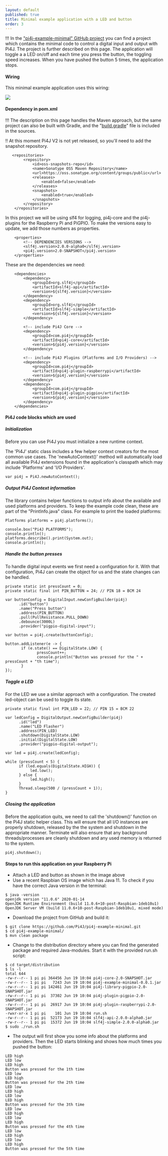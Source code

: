 ```yaml
---
layout: default
published: true
title: Minimal example application with a LED and button
order: 3
---
```


!!! In the ["pi4j-example-minimal" GitHub project](https://github.com/Pi4J/pi4j-example-minimal) you can find a project which contains the minimal code to control a digital input and output with Pi4J. The project is further described on this page. The application will toggle a a LED on/off and each time you press the button, the toggling speed increases. When you have pushed the button 5 times, the application stops.

#### Wiring

This minimal example application uses this wiring:

![](/assets/getting-started/minimal/led-button_bb.png)

#### Dependency in pom.xml

!!! The description on this page handles the Maven approach, but the same project can also be built with Gradle, and the "[build.gradle](https://github.com/Pi4J/pi4j-example-minimal/blob/master/build.gradle)" file is included in the sources.

!! At this moment Pi4J V2 is not yet released, so you'll need to add the snapshot repository.

```
   <repositories>
        <repository>
            <id>oss-snapshots-repo</id>
            <name>Sonatype OSS Maven Repository</name>
            <url>https://oss.sonatype.org/content/groups/public</url>
            <releases>
                <enabled>false</enabled>
            </releases>
            <snapshots>
                <enabled>true</enabled>
            </snapshots>
        </repository>
    </repositories>
``` 

In this project we will be using slf4 for logging, pi4j-core and the pi4j-plugins for the Raspberry Pi and PiGPIO. To make the versions easy to update, we add those numbers as properties. 

``` 
    <properties>
        <!-- DEPENDENCIES VERSIONS -->
        <slf4j.version>2.0.0-alpha0</slf4j.version>
        <pi4j.version>2.0-SNAPSHOT</pi4j.version>
    </properties>
``` 
  
These are the dependencies we need:

``` 
    <dependencies>
        <dependency>
            <groupId>org.slf4j</groupId>
            <artifactId>slf4j-api</artifactId>
            <version>${slf4j.version}</version>
        </dependency>
        <dependency>
            <groupId>org.slf4j</groupId>
            <artifactId>slf4j-simple</artifactId>
            <version>${slf4j.version}</version>
        </dependency>

        <!-- include Pi4J Core -->
        <dependency>
            <groupId>com.pi4j</groupId>
            <artifactId>pi4j-core</artifactId>
            <version>${pi4j.version}</version>
        </dependency>

        <!-- include Pi4J Plugins (Platforms and I/O Providers) -->
        <dependency>
            <groupId>com.pi4j</groupId>
            <artifactId>pi4j-plugin-raspberrypi</artifactId>
            <version>${pi4j.version}</version>
        </dependency>
        <dependency>
            <groupId>com.pi4j</groupId>
            <artifactId>pi4j-plugin-pigpio</artifactId>
            <version>${pi4j.version}</version>
        </dependency>
    </dependencies>
``` 

#### Pi4J code blocks which are used

##### Initialization

Before you can use Pi4J you must initialize a new runtime context.

The 'Pi4J' static class includes a few helper context creators for the most common use cases.  The 'newAutoContext()' method will automatically load all available Pi4J extensions found in the application's classpath which may include 'Platforms' and 'I/O Providers'.
        
```
var pi4j = Pi4J.newAutoContext();
```

##### Output Pi4J Context information

The library contains helper functions to output info about the available and used platforms and providers. To keep the example code clean, these are part of the "PrintInfo.java" class. For example to print the loaded platforms:

```
Platforms platforms = pi4j.platforms();

console.box("Pi4J PLATFORMS");
console.println();
platforms.describe().print(System.out);
console.println();
```

##### Handle the button presses

To handle digital input events we first need a configuration for it. With that configuration, Pi4J can create the object for us and the state changes can be handled.

```
private static int pressCount = 0;
private static final int PIN_BUTTON = 24; // PIN 18 = BCM 24

var buttonConfig = DigitalInput.newConfigBuilder(pi4j)
      .id("button")
      .name("Press button")
      .address(PIN_BUTTON)
      .pull(PullResistance.PULL_DOWN)
      .debounce(3000L)
      .provider("pigpio-digital-input");
      
var button = pi4j.create(buttonConfig);

button.addListener(e -> {
       if (e.state() == DigitalState.LOW) {
              pressCount++;
              console.println("Button was pressed for the " + pressCount + "th time");
       }
});
```

##### Toggle a LED

For the LED we use a similar approach with a configuration. The created led-object can be used to toggle its state.

```
private static final int PIN_LED = 22; // PIN 15 = BCM 22

var ledConfig = DigitalOutput.newConfigBuilder(pi4j)
      .id("led")
      .name("LED Flasher")
      .address(PIN_LED)
      .shutdown(DigitalState.LOW)
      .initial(DigitalState.LOW)
      .provider("pigpio-digital-output");
      
var led = pi4j.create(ledConfig);

while (pressCount < 5) {
      if (led.equals(DigitalState.HIGH)) {
           led.low();
      } else {
           led.high();
      }
      Thread.sleep(500 / (pressCount + 1));
}
```

##### Closing the application

Before the application quits, we need to call the 'shutdown()' function on the Pi4J static helper class. This will ensure that all I/O instances are properly shutdown, released by the the system and shutdown in the appropriate manner. Terminate will also ensure that any background threads/processes are cleanly shutdown and any used memory is returned to the system.

```
pi4j.shutdown();
``` 

#### Steps to run this application on your Raspberry Pi

* Attach a LED and button as shown in the image above
* Use a recent Raspbian OS image which has Java 11. To check if you have the correct Java version in the terminal:
```
$ java -version
openjdk version "11.0.6" 2020-01-14
OpenJDK Runtime Environment (build 11.0.6+10-post-Raspbian-1deb10u1)
OpenJDK Server VM (build 11.0.6+10-post-Raspbian-1deb10u1, mixed mode)
``` 
* Download the project from GitHub and build it:
```
$ git clone https://github.com/Pi4J/pi4j-example-minimal.git
$ cd pi4j-example-minimal/
$ mvn clean package
``` 
* Change to the distribution directory where you can find the generated package and required Java-modules. Start it with the provided run.sh script:
```
$ cd target/distribution
$ ls -l
total 644
-rw-r--r-- 1 pi pi 364456 Jun 19 10:04 pi4j-core-2.0-SNAPSHOT.jar
-rw-r--r-- 1 pi pi   7243 Jun 19 10:04 pi4j-example-minimal-0.0.1.jar
-rw-r--r-- 1 pi pi 142461 Jun 19 10:04 pi4j-library-pigpio-2.0-SNAPSHOT.jar
-rw-r--r-- 1 pi pi  37302 Jun 19 10:04 pi4j-plugin-pigpio-2.0-SNAPSHOT.jar
-rw-r--r-- 1 pi pi  26917 Jun 19 10:04 pi4j-plugin-raspberrypi-2.0-SNAPSHOT.jar
-rwxr-xr-x 1 pi pi    101 Jun 19 10:04 run.sh
-rw-r--r-- 1 pi pi  52173 Jun 19 10:04 slf4j-api-2.0.0-alpha0.jar
-rw-r--r-- 1 pi pi  15372 Jun 19 10:04 slf4j-simple-2.0.0-alpha0.jar
$ sudo ./run.sh
``` 
* The output will first show you some info about the platforms and providers. Then the LED starts blinking and shows how much times you pushed the button:
``` 
LED high
LED low
LED high
Button was pressed for the 1th time
LED low
LED high
Button was pressed for the 2th time
LED low
LED high
LED low
LED high
Button was pressed for the 3th time
LED low
LED high
LED low
LED high
Button was pressed for the 4th time
LED low
LED high
LED low
LED high
Button was pressed for the 5th time
``` 
